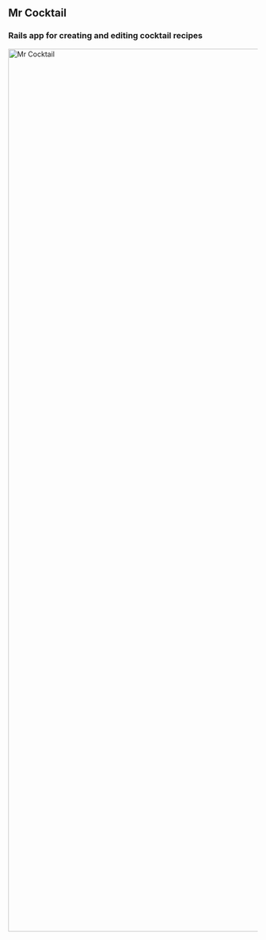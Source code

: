 ## Mr Cocktail
### Rails app for creating and editing cocktail recipes

<img width="1779" alt="Mr Cocktail" src="https://user-images.githubusercontent.com/75489046/111352873-95124000-867c-11eb-9b79-0cad32388f40.png">
